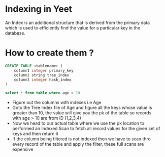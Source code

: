 # Indexing in Yeet

An Index is an additional structure that is derived from the primary data which is used to efficiently find the value for a particular key in the database.

# How to create them ?

```sql
CREATE TABLE <tablename> (
    column1 integer primary_key
    column2 string tree_index
    column3 integer hash_index
)
```

```sql
select * from table where age > 10
```

- Figure out the columns with indexes i.e Age
- Goto the Tree Index file of Age and figure all the keys whose value is greater than 10, the
value will give you the pk of the table so records with age > 10 are from ID (1,2,3,4)
- Now we head to our actual table where we use the pk location to performed an Indexed Scan to fetch all record values for 
the given set of keys and then return it
- If the column being filtered is not indexed then we have to scan thro every record of the table and apply the filter, these full scans are expensive
